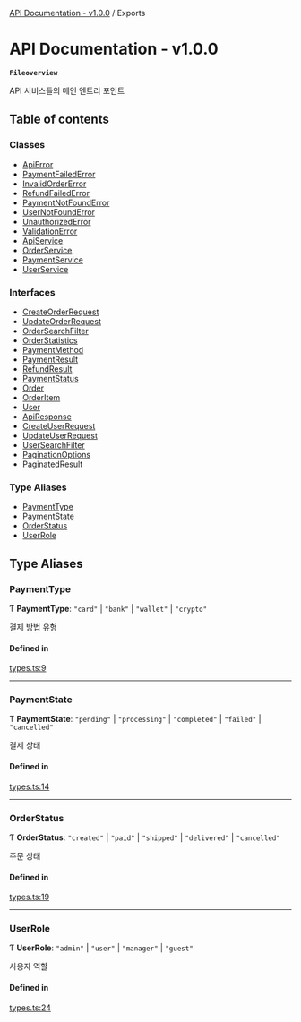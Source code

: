 [API Documentation - v1.0.0](README.md) / Exports

# API Documentation - v1.0.0

**`Fileoverview`**

API 서비스들의 메인 엔트리 포인트

## Table of contents

### Classes

- [ApiError](classes/ApiError.md)
- [PaymentFailedError](classes/PaymentFailedError.md)
- [InvalidOrderError](classes/InvalidOrderError.md)
- [RefundFailedError](classes/RefundFailedError.md)
- [PaymentNotFoundError](classes/PaymentNotFoundError.md)
- [UserNotFoundError](classes/UserNotFoundError.md)
- [UnauthorizedError](classes/UnauthorizedError.md)
- [ValidationError](classes/ValidationError.md)
- [ApiService](classes/ApiService.md)
- [OrderService](classes/OrderService.md)
- [PaymentService](classes/PaymentService.md)
- [UserService](classes/UserService.md)

### Interfaces

- [CreateOrderRequest](interfaces/CreateOrderRequest.md)
- [UpdateOrderRequest](interfaces/UpdateOrderRequest.md)
- [OrderSearchFilter](interfaces/OrderSearchFilter.md)
- [OrderStatistics](interfaces/OrderStatistics.md)
- [PaymentMethod](interfaces/PaymentMethod.md)
- [PaymentResult](interfaces/PaymentResult.md)
- [RefundResult](interfaces/RefundResult.md)
- [PaymentStatus](interfaces/PaymentStatus.md)
- [Order](interfaces/Order.md)
- [OrderItem](interfaces/OrderItem.md)
- [User](interfaces/User.md)
- [ApiResponse](interfaces/ApiResponse.md)
- [CreateUserRequest](interfaces/CreateUserRequest.md)
- [UpdateUserRequest](interfaces/UpdateUserRequest.md)
- [UserSearchFilter](interfaces/UserSearchFilter.md)
- [PaginationOptions](interfaces/PaginationOptions.md)
- [PaginatedResult](interfaces/PaginatedResult.md)

### Type Aliases

- [PaymentType](modules.md#paymenttype)
- [PaymentState](modules.md#paymentstate)
- [OrderStatus](modules.md#orderstatus)
- [UserRole](modules.md#userrole)

## Type Aliases

### PaymentType

Ƭ **PaymentType**: ``"card"`` \| ``"bank"`` \| ``"wallet"`` \| ``"crypto"``

결제 방법 유형

#### Defined in

[types.ts:9](https://github.com/sysnet4admin/_Book_Claude-Code/blob/main/week3/Fri/code_doc_sync/src/api/types.ts#L9)

___

### PaymentState

Ƭ **PaymentState**: ``"pending"`` \| ``"processing"`` \| ``"completed"`` \| ``"failed"`` \| ``"cancelled"``

결제 상태

#### Defined in

[types.ts:14](https://github.com/sysnet4admin/_Book_Claude-Code/blob/main/week3/Fri/code_doc_sync/src/api/types.ts#L14)

___

### OrderStatus

Ƭ **OrderStatus**: ``"created"`` \| ``"paid"`` \| ``"shipped"`` \| ``"delivered"`` \| ``"cancelled"``

주문 상태

#### Defined in

[types.ts:19](https://github.com/sysnet4admin/_Book_Claude-Code/blob/main/week3/Fri/code_doc_sync/src/api/types.ts#L19)

___

### UserRole

Ƭ **UserRole**: ``"admin"`` \| ``"user"`` \| ``"manager"`` \| ``"guest"``

사용자 역할

#### Defined in

[types.ts:24](https://github.com/sysnet4admin/_Book_Claude-Code/blob/main/week3/Fri/code_doc_sync/src/api/types.ts#L24)
